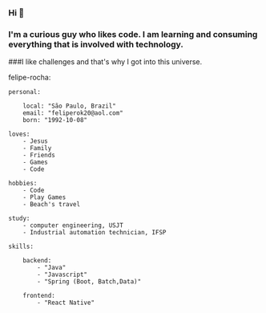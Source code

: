 ### Hi 👋
### I'm a curious guy who likes code. I am learning and consuming everything that is involved with technology.
###I like challenges and that's why I got into this universe.


felipe-rocha:
    
    personal:

        local: "São Paulo, Brazil"
        email: "feliperok20@aol.com"
        born: "1992-10-08"

    loves:
        - Jesus
        - Family
        - Friends
        - Games
        - Code

    hobbies:
        - Code
        - Play Games
        - Beach's travel

    study:
        - computer engineering, USJT
        - Industrial automation technician, IFSP

    skills:

        backend: 
            - "Java"
            - "Javascript"
            - "Spring (Boot, Batch,Data)"
        
        frontend:
            - "React Native"

        

